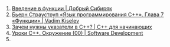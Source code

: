 1. [Введение в функции | Добрый Сибиряк](https://www.youtube.com/watch?v=DbQ6kVliJHA)
2. [Бьерн Страуструп «Язык программирования C++». Глава 7 «Функции» | Vadim Kiselev](https://www.youtube.com/watch?v=6nNGds0uzNY)
3. [Зачем нужны указатели в C++? | С++ для начинающих](https://www.youtube.com/watch?v=C7gpXb7SAbs)
4. [Уроки С++. Окружение (00) | Software Development](https://www.youtube.com/watch?v=Bhwra7juzJs)
5. 
